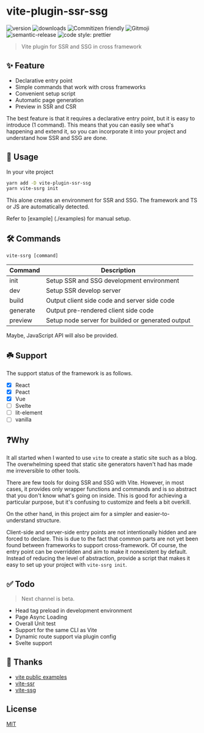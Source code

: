 # vite-plugin-ssr-ssg

![version](https://img.shields.io/npm/v/vite-plugin-ssr-ssg)
![downloads](https://img.shields.io/npm/dw/vite-plugin-ssr-ssg?color=blue)
![Commitizen friendly](https://img.shields.io/badge/commitizen-friendly-brightgreen.svg)
![Gitmoji](https://img.shields.io/badge/gitmoji-%20😜%20😍-FFDD67.svg?style=flat)
![semantic-release](https://img.shields.io/badge/%20%20%F0%9F%93%A6%F0%9F%9A%80-semantic--release-e10079.svg)
![code style: prettier](https://img.shields.io/badge/code_style-prettier-ff69b4.svg)

> Vite plugin for SSR and SSG in cross framework

## ✨ Feature

- Declarative entry point
- Simple commands that work with cross frameworks
- Convenient setup script
- Automatic page generation
- Preview in SSR and CSR

The best feature is that it requires a declarative entry point, but it is easy to introduce (1 command).
This means that you can easily see what's happening and extend it, so you can incorporate it into your project and
understand how SSR and SSG are done.

## 💫 Usage

In your vite project

```bash
yarn add -D vite-plugin-ssr-ssg
yarn vite-ssrg init
```

This alone creates an environment for SSR and SSG. The framework and TS or JS are automatically detected.

Refer to [example] (./examples) for manual setup.

## 🛠️ Commands

`vite-ssrg [command]`

| Command  | Description                                       |
| -------- | ------------------------------------------------- |
| init     | Setup SSR and SSG development environment         |
| dev      | Setup SSR develop server                          |
| build    | Output client side code and server side code      |
| generate | Output pre-rendered client side code              |
| preview  | Setup node server for builded or generated output |

Maybe, JavaScript API will also be provided.

## ☘️ Support

The support status of the framework is as follows.

- [x] React
- [x] Peact
- [x] Vue
- [ ] Svelte
- [ ] lit-element
- [ ] vanilla

## ❓Why

It all started when I wanted to use `vite` to create a static site such as a blog. The overwhelming speed that static site generators haven't had has made me irreversible to other tools.

There are few tools for doing SSR and SSG with Vite. However, in most cases, it provides only wrapper functions and commands and is so abstract that you don't know what's going on inside. This is good for achieving a particular purpose, but it's confusing to customize and feels a bit overkill.

On the other hand, in this project aim for a simpler and easier-to-understand structure.

Client-side and server-side entry points are not intentionally hidden and are forced to declare. This is due to the fact that common parts are not yet been found between frameworks to support cross-framework. Of course, the entry point can be overridden and aim to make it nonexistent by default.
Instead of reducing the level of abstraction, provide a script that makes it easy to set up your project with `vite-ssrg init`.

## ✅ Todo

> Next channel is beta.

- Head tag preload in development environment
- Page Async Loading
- Overall Unit test
- Support for the same CLI as Vite
- Dynamic route support via plugin config
- Svelte support

## 💚 Thanks

- [vite public examples](https://github.com/vitejs/vite/tree/main/packages/playground/ssr-vue)
- [vite-ssr](https://github.com/frandiox/vite-ssr)
- [vite-ssg](https://github.com/antfu/vite-ssg)

## License

[MIT](./LICENSE)
